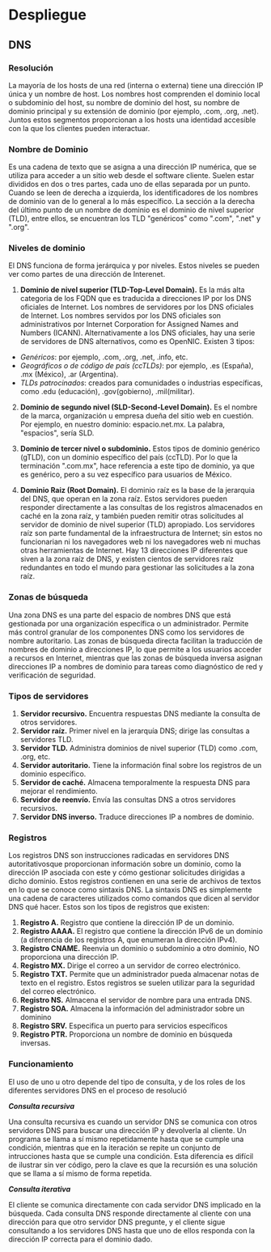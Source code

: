# Despliegue

## DNS

### Resolución

La mayoría de los hosts de una red (interna o externa) tiene una dirección IP única y un nombre de host.
Los nombres host comprenden el dominio local o subdominio del host, su nombre de dominio del host, su nombre de dominio
principal y su extensión de dominio (por ejemplo, .com, .org, .net). Juntos estos segmentos proporcionan a los 
hosts una identidad accesible con la que los clientes pueden interactuar.

### Nombre de Dominio

Es una cadena de texto que se asigna a una dirección IP numérica, que se utiliza para acceder a un sitio web desde 
el software cliente. Suelen estar divididos en dos o tres partes, cada uno de ellas separada por un punto. Cuando
se leen de derecha a izquierda, los identificadores de los nombres de dominio van de lo general a lo más específico. 
La sección a la  derecha del último punto de un nombre de dominio es el dominio de nivel superior (TLD), entre ellos, 
se encuentran los TLD "genéricos" como ".com", ".net" y ".org".

### Niveles de dominio

El DNS funciona de forma jerárquica y por niveles. Estos niveles se pueden ver como partes de una dirección de Interenet.

1. **Dominio de nivel superior (TLD-Top-Level Domain).**
Es la más alta categoria de los FQDN que es traducida a direcciones IP por los DNS oficiales de Internet. Los nombres 
de servidores por los DNS oficiales de Internet. Los nombres servidos por los DNS oficiales son administrativos por 
Internet Corporation for Assigned Names and Numbers (ICANN). Alternativamente a los DNS oficiales, hay una serie de 
servidores de DNS alternativos, como es OpenNIC. Existen 3 tipos:

- *Genéricos*: por ejemplo, .com, .org, .net, .info, etc.
- *Geográficos o de código de país (ccTLDs)*: por ejemplo, .es (España), .mx (México), .ar (Argentina).
- *TLDs patrocinados*: creados para comunidades o industrias específicas, como .edu (educación), .gov(gobierno), .mil(militar).

2. **Dominio de segundo nivel (SLD-Second-Level Domain).**
Es el nombre de la marca, organización u empresa dueña del sitio web en cuestión.
Por ejemplo, en nuestro dominio: espacio.net.mx. La palabra, "espacios", sería SLD.

3. **Dominio de tercer nivel o subdominio.**
Estos tipos de dominio genérico (gTLD), con un dominio específico del país (ccTLD).
Por lo que la terminación ".com.mx", hace referencia a este tipo de dominio, ya que es genérico, pero a su vez específico 
para usuarios de México. 

4. **Dominio Raiz (Root Domain).**
El dominio raíz es la base de la jerarquia del DNS, que operan en la zona raíz. Estos servidores pueden responder 
directamente a las consultas de los registros almacenados en caché en la zona raíz, y también pueden remitir otras
solicitudes al servidor de dominio de nivel superior (TLD) apropiado.
Los servidores raíz son parte fundamental de la infraestructura de Internet; sin estos no funcionarian ni los 
navegadores web ni los navegadores web ni muchas otras herramientas de Internet. Hay 13 direcciones IP diferentes 
que siven a la zona raíz de DNS, y existen cientos de servidores raíz redundantes en todo el mundo para gestionar 
las solicitudes a la zona raíz.

### Zonas de búsqueda
Una zona DNS es una parte del espacio de nombres DNS que está gestionada por una organización específica o un
administrador. Permite más control granular de los componentes DNS como los servidores de nombre autoritario.
Las zonas de búsqueda directa facilitan  la traducción de nombres de dominio a direcciones IP, lo que permite 
a los usuarios acceder a recursos en Internet, mientras que las zonas de búsqueda inversa asignan direcciones 
IP a nombres de dominio para tareas como diagnóstico de red y verificación de seguridad. 


###  Tipos de servidores

1. **Servidor recursivo.**
Encuentra respuestas DNS mediante la consulta de otros servidores.
2. **Servidor raíz.**
Primer nivel en la jerarquía DNS; dirige las consultas a servidores TLD.
3. **Servidor TLD.**
Administra dominios de nivel superior (TLD) como .com, .org, etc.
4. **Servidor autoritario.**
Tiene la información final sobre los registros de un dominio específico.
5. **Servidor de caché.**
Almacena temporalmente la respuesta DNS para mejorar el rendimiento.
6. **Servidor de reenvío.**
Envía las consultas DNS a otros servidores recursivos.
7. **Servidor DNS inverso.**
Traduce direcciones IP a nombres de dominio.

### Registros

Los registros DNS son instrucciones radicadas en servidores DNS autoritativosque proporcionan información 
sobre un dominio, como la dirección IP asociada con este y cómo gestionar solicitudes dirigidas a dicho dominio.
Estos registros contienen en una serie de archivos de textos en lo que se conoce como sintaxis DNS. La sintaxis
DNS es simplemente una cadena de caracteres utilizados como comandos que dicen al servidor DNS qué hacer.
Estos son los tipos de registros que existen:
1. **Registro A.** 
 Registro que contiene la dirección IP de un dominio.
2. **Registro AAAA.**
El registro que contiene la dirección IPv6 de un dominio (a diferencia de los registros A, que enumeran 
la dirección IPv4).
3. **Registro CNAME.**
Reenvia un dominio o subdominio a otro dominio, NO proporciona una dirección IP.  
4. **Registro MX.**
Dirige el correo a un servidor de correo electrónico. 
5. **Registro TXT.**
Permite que un administrador pueda almacenar notas de texto en el registro. Estos registros se suelen 
utilizar para la seguridad del correo electrónico.
6. **Registro NS.**
Almacena el servidor de nombre para una entrada DNS.
7. **Registro SOA.**
Almacena la información del administrador sobre un dominino
8. **Registro SRV.**
Especifica un puerto para servicios específicos 
9. **Registro PTR.**
Proporciona un nombre de dominio en búsqueda inversas.


### Funcionamiento

El uso de uno u otro depende del tipo de consulta, y de los roles de los diferentes servidores DNS
en el proceso de resolució

**_Consulta recursiva_**

Una consulta recursiva es cuando un servidor DNS se comunica con otros servidores DNS para buscar una
dirección IP y devolverla al cliente. 
Un programa se llama a sí mismo repetidamente hasta que se cumple una condición, mientras que en la 
iteración se repite un conjunto de intrucciones hasta que se cumple una condición. Esta diferencia es
difícil de ilustrar sin ver código, pero la clave es que la recursión es una solución que se llama a 
sí mismo de forma repetida.  


**_Consulta iterativa_**

El cliente se comunica directamente con cada servidor DNS implicado en la búsqueda.
Cada consulta DNS responde directamente al cliente con una dirección para que otro 
servidor DNS pregunte, y el cliente sigue consultando a los servidores DNS hasta que
uno de ellos responda con la dirección IP correcta para el dominio dado.